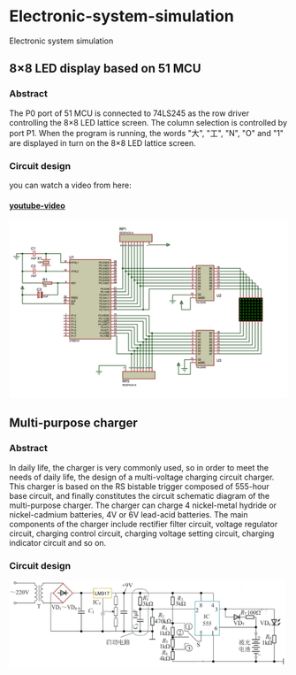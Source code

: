 # Electronic-system-simulation
Electronic system simulation 


## 8×8 LED display based on 51 MCU
### Abstract
 The P0 port of 51 MCU is connected to 74LS245 as the row driver controlling the 8×8 LED lattice screen. The column selection is controlled by port P1. When the program is running, the words "大", "工", "N", "O" and "1" are displayed in turn on the 8×8 LED lattice screen.

### Circuit design
you can watch a video from here: 
#### [youtube-video](https://youtu.be/NdLmc43-9Uk)

<img src="https://github.com/yangtiming/Electronic-system-simulation/blob/master/images/pic3.png" width="650px">


## Multi-purpose charger
### Abstract
 In daily life, the charger is very commonly used, so in order to meet the needs of daily life, the design of a multi-voltage charging circuit charger. This charger is based on the RS bistable trigger composed of 555-hour base circuit, and finally constitutes the circuit schematic diagram of the multi-purpose charger. The charger can charge 4 nickel-metal hydride or nickel-cadmium batteries, 4V or 6V lead-acid batteries. The main components of the charger include rectifier filter circuit, voltage regulator circuit, charging control circuit, charging voltage setting circuit, charging indicator circuit and so on.
 
### Circuit design
<img src="https://github.com/yangtiming/Electronic-system-simulation/blob/master/images/pic%201.png" width="500px">

